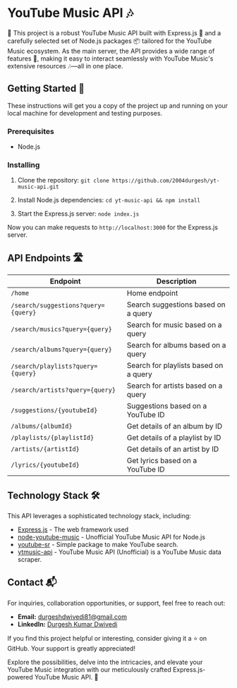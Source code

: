 # YouTube Music API 🎶

🎵 This project is a robust YouTube Music API built with Express.js 🚀 and a carefully selected set of Node.js packages 📦 tailored for the YouTube Music ecosystem. As the main server, the API provides a wide range of features 🌟, making it easy to interact seamlessly with YouTube Music's extensive resources 🎶—all in one place.

## Getting Started 🚀

These instructions will get you a copy of the project up and running on your local machine for development and testing purposes.

### Prerequisites

- Node.js

### Installing

1. Clone the repository: `git clone https://github.com/2004durgesh/yt-music-api.git`

2. Install Node.js dependencies: `cd yt-music-api && npm install`

3. Start the Express.js server: `node index.js`

Now you can make requests to `http://localhost:3000` for the Express.js server.

## API Endpoints 🛣️
| Endpoint                | Description                            |
|-------------------------|----------------------------------------|
| `/home`                 | Home endpoint                          |
| `/search/suggestions?query={query}` | Search suggestions based on a query |
| `/search/musics?query={query}`      | Search for music based on a query    |
| `/search/albums?query={query}`      | Search for albums based on a query   |
| `/search/playlists?query={query}`   | Search for playlists based on a query|
| `/search/artists?query={query}`     | Search for artists based on a query  |
| `/suggestions/{youtubeId}`          | Suggestions based on a YouTube ID    |
| `/albums/{albumId}`                 | Get details of an album by ID        |
| `/playlists/{playlistId}`           | Get details of a playlist by ID      |
| `/artists/{artistId}`               | Get details of an artist by ID       |
| `/lyrics/{youtubeId}`               | Get lyrics based on a YouTube ID     |


## Technology Stack 🛠️

This API leverages a sophisticated technology stack, including:

- [Express.js](https://expressjs.com/) - The web framework used
- [node-youtube-music](https://www.npmjs.com/package/node-youtube-music) - Unofficial YouTube Music API for Node.js
- [youtube-sr](https://www.npmjs.com/package/youtube-sr) - Simple package to make YouTube search.
- [ytmusic-api](https://www.npmjs.com/package/ytmusic-api) - YouTube Music API (Unofficial) is a YouTube Music data scraper.

## Contact 📬

For inquiries, collaboration opportunities, or support, feel free to reach out:

- **Email:** durgeshdwivedi81@gmail.com
- **LinkedIn:** [Durgesh Kumar Dwivedi](https://www.linkedin.com/in/durgesh-kumar-dwivedi-7651a1271/)


If you find this project helpful or interesting, consider giving it a ⭐️ on GitHub. Your support is greatly appreciated!

Explore the possibilities, delve into the intricacies, and elevate your YouTube Music integration with our meticulously crafted Express.js-powered YouTube Music API. 🌟
